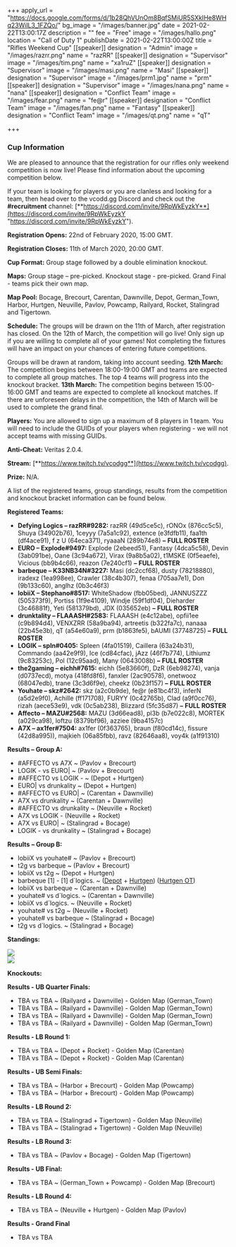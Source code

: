 +++
apply_url = "https://docs.google.com/forms/d/1b28QhVUnOm8BqfSMiUR5SXkIHe8WHq23WilL3_1FZQo/"
bg_image = "/images/banner.jpg"
date = 2021-02-22T13:00:17Z
description = ""
fee = "Free"
image = "/images/hallo.png"
location = "Call of Duty 1"
publishDate = 2021-02-22T13:00:00Z
title = "Rifles Weekend Cup"
[[speaker]]
designation = "Admin"
image = "/images/razrr.png"
name = "razRR"
[[speaker]]
designation = "Supervisor"
image = "/images/tim.png"
name = "xa1ruZ"
[[speaker]]
designation = "Supervisor"
image = "/images/masi.png"
name = "Masi"
[[speaker]]
designation = "Supervisor"
image = "/images/prm1.jpg"
name = "prm"
[[speaker]]
designation = "Supervisor"
image = "/images/nana.png"
name = "nana"
[[speaker]]
designation = "Conflict Team"
image = "/images/fear.png"
name = "fe@r"
[[speaker]]
designation = "Conflict Team"
image = "/images/fan.png"
name = "Fantasy"
[[speaker]]
designation = "Conflict Team"
image = "/images/qt.png"
name = "qT"

+++
### **Cup Information**

We are pleased to announce that the registration for our rifles only weekend competition is now live! Please find information about the upcoming competition below.

If your team is looking for players or you are clanless and looking for a team, then head over to the vcodd.gg Discord and check out the **#recruitment** channel: [**https://discord.com/invite/9RpWkEyzkY**](https://discord.com/invite/9RpWkEyzkY "https://discord.com/invite/9RpWkEyzkY").

**Registration Opens:** 22nd of February 2020, 15:00 GMT.

**Registration Closes:** 11th of March 2020, 20:00 GMT.

**Cup Format:** Group stage followed by a double elimination knockout.

**Maps:** Group stage – pre-picked. Knockout stage - pre-picked. Grand Final - teams pick their own map.

**Map Pool:** Bocage, Brecourt, Carentan, Dawnville, Depot, German_Town, Harbor, Hurtgen, Neuville, Pavlov, Powcamp, Railyard, Rocket, Stalingrad and Tigertown.

**Schedule:** The groups will be drawn on the 11th of March, after registration has closed. On the 12th of March, the competition will go live! Only sign up if you are willing to complete all of your games! Not completing the fixtures will have an impact on your chances of entering future competitions.

Groups will be drawn at random, taking into account seeding. **12th March:** The competition begins between 18:00-19:00 GMT and teams are expected to complete all group matches. The top 4 teams will progress into the knockout bracket. **13th March:** The competition begins between 15:00-16:00 GMT and teams are expected to complete all knockout matches. If there are unforeseen delays in the competition, the 14th of March will be used to complete the grand final.

**Players:** You are allowed to sign up a maximum of 8 players in 1 team. You will need to include the GUIDs of your players when registering - we will not accept teams with missing GUIDs.

**Anti-Cheat:** Veritas 2.0.4.

**Stream:** [**https://www.twitch.tv/vcodgg**](https://www.twitch.tv/vcodgg).

**Prize:** N/A.

A list of the registered teams, group standings, results from the competition and knockout bracket information can be found below.

**Registered Teams:**

* **Defying Logics – razRR#9282:** razRR (49d5ce5c), rONOx (876cc5c5), Shuya (34902b76), 1ceyyy (7a5a1c92), extence (e3fdfb11), faa1th (df4ace91), f z U (64eca371), ryaaaN (289b74e8) **–** **FULL ROSTER**
* **EURO – Explode#9497:** Explode (2ebeed51), Fantasy (4dca5c58), Devin (3ab091be), Oane (3c94a672), Virax (9a8b5a02), t1MSKE (0f5eaefe), Vicious (bb9b4c66), reazon (7e240cf1) **–** **FULL ROSTER**
* **barbeque – K33NB34N#3227:** Masi (dc2ccf68), dusty (78218880), iradexz (1ea998ee), Crawler (38c4b307), fenaa (705aa7e1), Don (9b133c60), anglhz (0b3c46f3)
* **lobiiX – Stephano#8517:** WhiteShadow (fbb05bed), JANNUSZZZ (505373f9), Portiss (1f9e4109), Windje (59f1df04), Dieharder (3c46881f), Yeti (581379bd), JDX (035652eb) **–** **FULL ROSTER**
* **drunktality – FLAAASH#2583:** FLAAASH (e4c12abe), opfii1ee (c9b894d4), VENXZRR (58a9ba94), artreetis (b322fa7c), nanaaa (22b45e3b), qT (a54e60a9), prm (b1863fe5), bAUMI (37748725) **–** **FULL ROSTER**
* **LOGIK – spln#0405:** Spleen (4fa01519), Caillera (63a24b31), Commando (aa42e9f9), Ice (cd84cfac), jAzz (46f7b774), Lithiumz (9c83253c), Pol (12c95aad), Many (0643008b) **–** **FULL ROSTER**
* **the2gaming – eichh#7615:** eichh (5e83660f), DzR (6eb98274), vanja (d0737ecd), motya (418fd8f6), fanxler (2ac90578), onetwooz (68047edb), trane (3c3d6f9e), cheekz (0b23f157) **–** **FULL ROSTER**
* **Youhate – skz#2642:** skz (a2c0b9de), fe@r (e81bc4f3), inferN (a5d2e9f0), Achille (ff171708), FURYY (0c42765b), Clad (a9f0cc76), rizah (aece53e9), vdk (0c5ab238), Blizzard (5fc35d87) **–** **FULL ROSTER**
* **Affecto – MAZU#2568:** MAZU (3d66ead8), pl3b (b7e022c8), MORTEK (a029ca98), loftzu (8379bf96), azziee (9ba4157c)
* **A7X – ax1fer#7504:** ax1fer (0f363765), braun (f80cd14c), fissure (42d8a995)), majkieh (06a85fbb), ravz (82646aa8), voy4k (a1f91310)

**Results – Group A:**

* #AFFECTO vs A7X \~ (Pavlov + Brecourt)
* LOGIK - vs EURO| \~ (Pavlov + Brecourt)
* #AFFECTO vs LOGIK - \~ (Depot + Hurtgen)
* EURO| vs drunkality \~ (Depot + Hurtgen)
* #AFFECTO vs EURO| \~ (Carentan + Dawnville)
* A7X vs drunkality \~ (Carentan + Dawnville)
* #AFFECTO vs drunkality \~ (Neuville + Rocket)
* A7X vs LOGIK - (Neuville + Rocket)
* A7X vs EURO| \~ (Stalingrad + Bocage)
* LOGIK - vs drunkality \~ (Stalingrad + Bocage)

**Results** **– Group B:**

* lobiiX vs youhate# \~ (Pavlov + Brecourt)
* t2g vs barbeque \~ (Pavlov + Brecourt)
* lobiiX vs t2g \~ (Depot + Hurtgen)
* barbeque \[1\] - \[1\] d\`logics. \~ ([Depot](https://i.imgur.com/aih375e.jpg) + [Hurtgen](https://i.imgur.com/PUDTWhP.jpg)) ([Hurtgen OT](https://i.imgur.com/t1yWIoX.jpg))
* lobiiX vs barbeque \~ (Carentan + Dawnville)
* youhate# vs d\`logics. \~ (Carentan + Dawnville)
* lobiiX vs d\`logics. \~ (Neuville + Rocket)
* youhate# vs t2g \~ (Neuville + Rocket)
* youhate# vs barbeque \~ (Stalingrad + Bocage)
* t2g vs d\`logics. \~ (Stalingrad + Bocage)

**Standings:**

![](/images/rowcga.PNG)  
![](/images/rowcgb.PNG)

**Knockouts:**

**Results - UB Quarter Finals:**

* TBA vs TBA \~ (Railyard + Dawnville) - Golden Map (German_Town)
* TBA vs TBA \~ (Railyard + Dawnville) - Golden Map (German_Town)
* TBA vs TBA \~ (Railyard + Dawnville) - Golden Map (German_Town)
* TBA vs TBA \~ (Railyard + Dawnville) - Golden Map (German_Town)

**Results - LB Round 1:**

* TBA vs TBA \~ (Depot + Rocket) - Golden Map (Carentan)
* TBA vs TBA \~ (Depot + Rocket) - Golden Map (Carentan)

**Results - UB Semi Finals:**

* TBA vs TBA \~ (Harbor + Brecourt) - Golden Map (Powcamp)
* TBA vs TBA \~ (Harbor + Brecourt) - Golden Map (Powcamp)

**Results - LB Round 2:**

* TBA vs TBA \~ (Stalingrad + Tigertown) - Golden Map (Neuville)
* TBA vs TBA \~ (Stalingrad + Tigertown) - Golden Map (Neuville)

**Results - LB Round 3:**

* TBA vs TBA \~ (Pavlov + Bocage) - Golden Map (Tigertown)

**Results - UB Final:**

* TBA vs TBA \~ (German_Town + Powcamp) - Golden Map (Brecourt)

**Results - LB Round 4:**

* TBA vs TBA \~ (Neuville + Hurtgen) - Golden Map (Pavlov)

**Results - Grand Final**

* TBA vs TBA